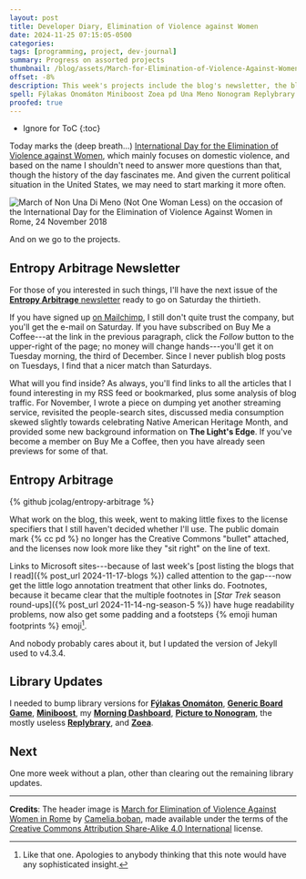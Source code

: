 ```yaml
---
layout: post
title: Developer Diary, Elimination of Violence against Women
date: 2024-11-25 07:15:05-0500
categories:
tags: [programming, project, dev-journal]
summary: Progress on assorted projects
thumbnail: /blog/assets/March-for-Elimination-of-Violence-Against-Women-in-Rome-2018.png
offset: -8%
description: This week's projects include the blog's newsletter, the blog's code, and some library updates.
spell: Fýlakas Onomáton Miniboost Zoea pd Una Meno Nonogram Replybrary
proofed: true
---
```


* Ignore for ToC
{:toc}

Today marks the (deep breath...) [International Day for the Elimination of Violence against Women](https://en.wikipedia.org/wiki/International_Day_for_the_Elimination_of_Violence_against_Women), which mainly focuses on domestic violence, and based on the name I shouldn't need to answer more questions than that, though the history of the day fascinates me.  And given the current political situation in the United States, we may need to start marking it more often.

![March of Non Una Di Meno (Not One Woman Less) on the occasion of the International Day for the Elimination of Violence Against Women in Rome, 24 November 2018](/blog/assets/March-for-Elimination-of-Violence-Against-Women-in-Rome-2018.png "See, they know how to demonstrate")

And on we go to the projects.

## Entropy Arbitrage Newsletter

For those of you interested in such things, I'll have the next issue of the [**Entropy Arbitrage** newsletter](https://www.buymeacoffee.com/jcolag) ready to go on Saturday the thirtieth.

If you have signed up [on Mailchimp](https://entropy-arbitrage.mailchimpsites.com/), I still don't quite trust the company, but you'll get the e-mail on Saturday.  If you have subscribed on Buy Me a Coffee---at the link in the previous paragraph, click the *Follow* button to the upper-right of the page; no money will change hands---you'll get it on Tuesday morning, the third of December.  Since I never publish blog posts on Tuesdays, I find that a nicer match than Saturdays.

What will you find inside?  As always, you'll find links to all the articles that I found interesting in my RSS feed or bookmarked, plus some analysis of blog traffic.  For November, I wrote a piece on dumping yet another streaming service, revisited the people-search sites, discussed media consumption skewed slightly towards celebrating Native American Heritage Month, and provided some new background information on **The Light's Edge**.  If you've become a member on Buy Me a Coffee, then you have already seen previews for some of that.

## Entropy Arbitrage

{% github jcolag/entropy-arbitrage %}

What work on the blog, this week, went to making little fixes to the license specifiers that I still haven't decided whether I'll use.  The public domain mark {% cc pd %} no longer has the Creative Commons "bullet" attached, and the licenses now look more like they "sit right" on the line of text.

Links to Microsoft sites---because of last week's [post listing the blogs that I read]({% post_url 2024-11-17-blogs %}) called attention to the gap---now get the little logo annotation treatment that other links do.  Footnotes, because it became clear that the multiple footnotes in [*Star Trek* season round-ups]({% post_url 2024-11-14-ng-season-5 %}) have huge readability problems, now also get some padding and a footsteps {% emoji human footprints %} emoji[^1].

[^1]:  Like that one.  Apologies to anybody thinking that this note would have any sophisticated insight.

And nobody probably cares about it, but I updated the version of Jekyll used to v4.3.4.

## Library Updates

I needed to bump library versions for [**Fýlakas Onomáton**](https://github.com/jcolag/fylakas-onomaton), [**Generic Board Game**](https://github.com/jcolag/generic-board-game), [**Miniboost**](https://github.com/jcolag/Miniboost), my [**Morning Dashboard**](https://github.com/jcolag/dash), [**Picture to Nonogram**](https://github.com/jcolag/picture-nonogram), the mostly useless [**Replybrary**](https://github.com/jcolag/library-twtterbot), and [**Zoea**](https://github.com/jcolag/zoea).

## Next

One more week without a plan, other than clearing out the remaining library updates.

* * *

**Credits**:  The header image is [March for Elimination of Violence Against Women in Rome](https://commons.wikimedia.org/wiki/File:WDG_-_March_for_Elimination_of_Violence_Against_Women_in_Rome_(2018)_18.jpg) by [Camelia.boban](https://commons.wikimedia.org/wiki/User:Camelia.boban), made available under the terms of the [Creative Commons Attribution Share-Alike 4.0 International](https://creativecommons.org/licenses/by-sa/4.0/deed.en) license.
